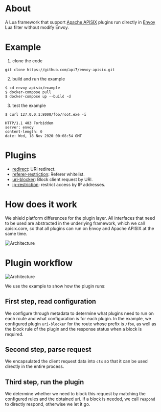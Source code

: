 # About

A Lua framework that support [Apache APISIX](https://github.com/apache/apisix) plugins run directly in [Envoy](https://github.com/envoyproxy/envoy) Lua filter without modify Envoy.


# Example

1. clone the code
```shell
git clone https://github.com/api7/envoy-apisix.git
```

2. build and run the example
```shell
$ cd envoy-apisix/example
$ docker-compose pull
$ docker-compose up --build -d
 ```

3. test the example

```shell
$ curl 127.0.0.1:8000/foo/root.exe -i

HTTP/1.1 403 Forbidden
server: envoy
content-length: 0
date: Wed, 18 Nov 2020 00:08:54 GMT
```


# Plugins

* [redirect](plugins/redirect.md): URI redirect.
* [referer-restriction](plugins/referer-restriction.md): Referer whitelist.
* [uri-blocker](plugins/uri-blocker.md): Block client request by URI.
* [ip-restriction](plugins/ip-restriction.md): restrict access by IP addresses.


# How does it work

We shield platform differences for the plugin layer. All interfaces that need to be used are abstracted in the underlying framework, which we call apisix.core, so that all plugins can run on Envoy and Apache APISIX at the same time.

![Architecture](https://lh5.googleusercontent.com/iwtuR_yrBWeWLVM7Hfo1BTMNkP3-CY7iVqzvNwgIslnFc2GsUgr1_BRWi2em_fFhuqg8l3MuDAYMa7zM1mrkYzb4ynqg62WV6CvkOaY_wl4D-vRZKpUYayKh4DrgqDRl2NiTKOdq)


# Plugin workflow

![Architecture](https://lh5.googleusercontent.com/_zb5QqAqtyN0H3brtdRUFEPKMuat3dR5y3J-2V79yFBY7yU5VYfGHCT9cjxbsIVUbvbTgyE0bgfks6hHiIkawjXKXvN0bP_Fre8byMLTx-uPBbAkufDxlsV0GkqrOhZzHUvF3b9-)

We use the example to show how the plugin runs:

## First step, read configuration

We configure through metadata to determine what plugins need to run on each route and what configuration is for each plugin.
In the example, we configured plugin `uri-blocker` for the route whose prefix is ​​`/foo`, as well as the block rule of the plugin and the response status when a block is required.

## Second step, parse request

We encapsulated the client request data into `ctx` so that it can be used directly in the entire process.

## Third step, run the plugin

We determine whether we need to block this request by matching the configured rules and the obtained uri. If a block is needed, we call `respond` to directly respond, otherwise we let it go.
